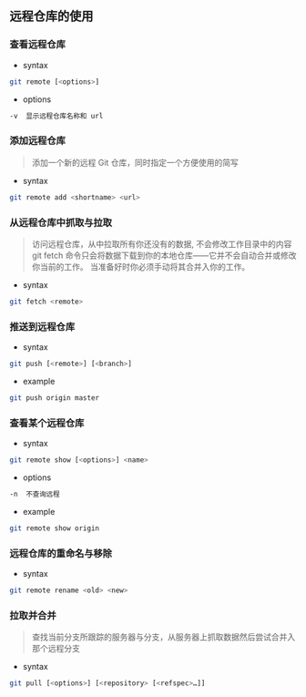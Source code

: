 ## 远程仓库的使用
### 查看远程仓库
- syntax
```bash
git remote [<options>]
```
- options
```bash
-v  显示远程仓库名称和 url
```
### 添加远程仓库
> 添加一个新的远程 Git 仓库，同时指定一个方便使用的简写
- syntax
```bash
git remote add <shortname> <url>
```
### 从远程仓库中抓取与拉取
> 访问远程仓库，从中拉取所有你还没有的数据, 不会修改工作目录中的内容  
> git fetch 命令只会将数据下载到你的本地仓库——它并不会自动合并或修改你当前的工作。 当准备好时你必须手动将其合并入你的工作。
- syntax
```bash
git fetch <remote>
```
### 推送到远程仓库
- syntax
```bash
git push [<remote>] [<branch>]
```
- example
```bash
git push origin master
```
### 查看某个远程仓库
- syntax
```bash
git remote show [<options>] <name>
```
- options
```bash
-n  不查询远程
```
- example
```bash
git remote show origin
```
### 远程仓库的重命名与移除
- syntax
```bash
git remote rename <old> <new>
```
### 拉取并合并
> 查找当前分支所跟踪的服务器与分支，从服务器上抓取数据然后尝试合并入那个远程分支
- syntax
```bash
git pull [<options>] [<repository> [<refspec>…​]]
```
